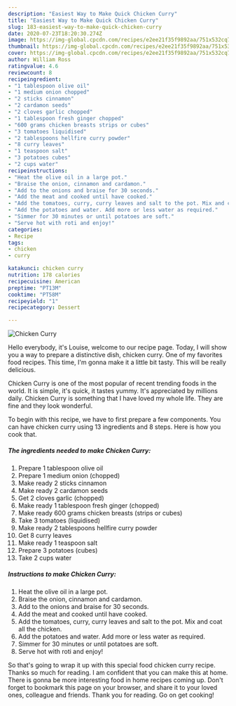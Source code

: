 ```yaml
---
description: "Easiest Way to Make Quick Chicken Curry"
title: "Easiest Way to Make Quick Chicken Curry"
slug: 183-easiest-way-to-make-quick-chicken-curry
date: 2020-07-23T18:20:30.274Z
image: https://img-global.cpcdn.com/recipes/e2ee21f35f9892aa/751x532cq70/chicken-curry-recipe-main-photo.jpg
thumbnail: https://img-global.cpcdn.com/recipes/e2ee21f35f9892aa/751x532cq70/chicken-curry-recipe-main-photo.jpg
cover: https://img-global.cpcdn.com/recipes/e2ee21f35f9892aa/751x532cq70/chicken-curry-recipe-main-photo.jpg
author: William Ross
ratingvalue: 4.6
reviewcount: 8
recipeingredient:
- "1 tablespoon olive oil"
- "1 medium onion chopped"
- "2 sticks cinnamon"
- "2 cardamon seeds"
- "2 cloves garlic chopped"
- "1 tablespoon fresh ginger chopped"
- "600 grams chicken breasts strips or cubes"
- "3 tomatoes liquidised"
- "2 tablespoons hellfire curry powder"
- "8 curry leaves"
- "1 teaspoon salt"
- "3 potatoes cubes"
- "2 cups water"
recipeinstructions:
- "Heat the olive oil in a large pot."
- "Braise the onion, cinnamon and cardamon."
- "Add to the onions and braise for 30 seconds."
- "Add the meat and cooked until have cooked."
- "Add the tomatoes, curry, curry leaves and salt to the pot. Mix and coat all the chicken."
- "Add the potatoes and water. Add more or less water as required."
- "Simmer for 30 minutes or until potatoes are soft."
- "Serve hot with roti and enjoy!"
categories:
- Recipe
tags:
- chicken
- curry

katakunci: chicken curry 
nutrition: 178 calories
recipecuisine: American
preptime: "PT13M"
cooktime: "PT58M"
recipeyield: "1"
recipecategory: Dessert

---
```



![Chicken Curry](https://img-global.cpcdn.com/recipes/e2ee21f35f9892aa/751x532cq70/chicken-curry-recipe-main-photo.jpg)

Hello everybody, it's Louise, welcome to our recipe page. Today, I will show you a way to prepare a distinctive dish, chicken curry. One of my favorites food recipes. This time, I'm gonna make it a little bit tasty. This will be really delicious.



Chicken Curry is one of the most popular of recent trending foods in the world. It is simple, it's quick, it tastes yummy. It's appreciated by millions daily. Chicken Curry is something that I have loved my whole life. They are fine and they look wonderful.


To begin with this recipe, we have to first prepare a few components. You can have chicken curry using 13 ingredients and 8 steps. Here is how you cook that.

<!--inarticleads1-->

##### The ingredients needed to make Chicken Curry:

1. Prepare 1 tablespoon olive oil
1. Prepare 1 medium onion (chopped)
1. Make ready 2 sticks cinnamon
1. Make ready 2 cardamon seeds
1. Get 2 cloves garlic (chopped)
1. Make ready 1 tablespoon fresh ginger (chopped)
1. Make ready 600 grams chicken breasts (strips or cubes)
1. Take 3 tomatoes (liquidised)
1. Make ready 2 tablespoons hellfire curry powder
1. Get 8 curry leaves
1. Make ready 1 teaspoon salt
1. Prepare 3 potatoes (cubes)
1. Take 2 cups water




<!--inarticleads2-->

##### Instructions to make Chicken Curry:

1. Heat the olive oil in a large pot.
1. Braise the onion, cinnamon and cardamon.
1. Add to the onions and braise for 30 seconds.
1. Add the meat and cooked until have cooked.
1. Add the tomatoes, curry, curry leaves and salt to the pot. Mix and coat all the chicken.
1. Add the potatoes and water. Add more or less water as required.
1. Simmer for 30 minutes or until potatoes are soft.
1. Serve hot with roti and enjoy!




So that's going to wrap it up with this special food chicken curry recipe. Thanks so much for reading. I am confident that you can make this at home. There is gonna be more interesting food in home recipes coming up. Don't forget to bookmark this page on your browser, and share it to your loved ones, colleague and friends. Thank you for reading. Go on get cooking!
